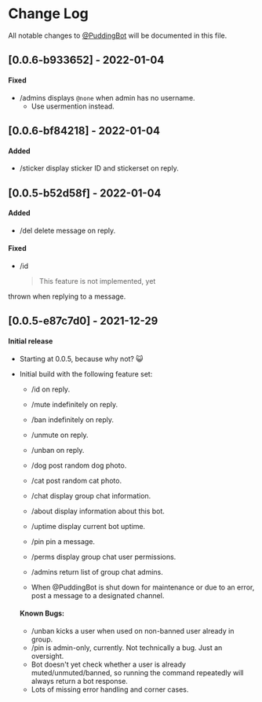 # Change Log

All notable changes to [@PuddingBot](https://t.me/puddingbot) will be documented in this file.

## [0.0.6-**b933652**] - 2022-01-04

#### Fixed
* /admins displays `@none` when admin has no username.
   - Use usermention instead.

## [0.0.6-**bf84218**] - 2022-01-04

#### Added
* /sticker display sticker ID and stickerset on reply.

## [0.0.5-**b52d58f**] - 2022-01-04

#### Added
* /del delete message on reply.

#### Fixed
* /id
    > This feature is not implemented, yet

thrown when replying to a message.


## [0.0.5-**e87c7d0**] - 2021-12-29

#### Initial release
* Starting at 0.0.5, because why not? 😺
* Initial build with the following feature set:
    - /id on reply.
    - /mute indefinitely on reply.
    - /ban indefinitely on reply.
    - /unmute on reply.
    - /unban on reply.
    - /dog post random dog photo.
    - /cat post random cat photo.
    - /chat display group chat information.
    - /about display information about this bot.
    - /uptime display current bot uptime.
    - /pin pin a message.
    - /perms display group chat user permissions.
    - /admins return list of group chat admins.

    - When @PuddingBot is shut down for
       maintenance or due to an error,
       post a message to a designated
       channel.

    #### Known Bugs:

    - /unban kicks a user when used on non-banned user already in group.
    - /pin is admin-only, currently.
       Not technically a bug.
       Just an oversight.
    - Bot doesn't yet check whether a user is
       already muted/unmuted/banned, so
       running the command repeatedly
       will always return a bot response.
    - Lots of missing error handling and corner cases.